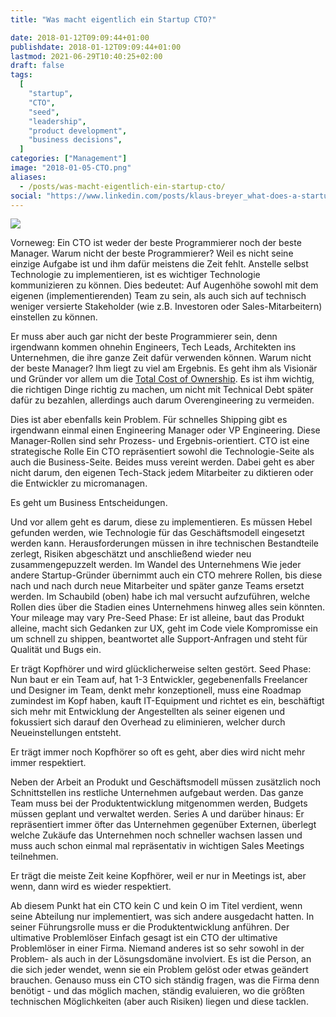 ```yaml
---
title: "Was macht eigentlich ein Startup CTO?"

date: 2018-01-12T09:09:44+01:00
publishdate: 2018-01-12T09:09:44+01:00
lastmod: 2021-06-29T10:40:25+02:00
draft: false
tags:
  [
    "startup",
    "CTO",
    "seed",
    "leadership",
    "product development",
    "business decisions",
  ]
categories: ["Management"]
image: "2018-01-05-CTO.png"
aliases:
  - /posts/was-macht-eigentlich-ein-startup-cto/
social: "https://www.linkedin.com/posts/klaus-breyer_what-does-a-startup-cto-actually-do-klaus-activity-7041324585870327811-lFix"
---
```


![](2018-01-05-CTO.svg)

Vorneweg: Ein CTO ist weder der beste Programmierer noch der beste Manager. Warum nicht der beste Programmierer?
Weil es nicht seine einzige Aufgabe ist und ihm dafür meistens die Zeit fehlt. Anstelle selbst Technologie zu implementieren, ist es wichtiger Technologie kommunizieren zu können. Dies bedeutet: Auf Augenhöhe sowohl mit dem eigenen (implementierenden) Team zu sein, als auch sich auf technisch weniger versierte Stakeholder (wie z.B. Investoren oder Sales-Mitarbeitern) einstellen zu können.

Er muss aber auch gar nicht der beste Programmierer sein, denn irgendwann kommen ohnehin Engineers, Tech Leads, Architekten ins Unternehmen, die ihre ganze Zeit dafür verwenden können.
Warum nicht der beste Manager?
Ihm liegt zu viel am Ergebnis. Es geht ihm als Visionär und Gründer vor allem um die [Total Cost of Ownership](https://hackernoon.com/software-development-sprint-vs-marathon-mindsets-3bbb7505a7ab). Es ist ihm wichtig, die richtigen Dinge richtig zu machen, um nicht mit Technical Debt später dafür zu bezahlen, allerdings auch darum Overengineering zu vermeiden.

Dies ist aber ebenfalls kein Problem. Für schnelles Shipping gibt es irgendwann einmal einen Engineering Manager oder VP Engineering. Diese Manager-Rollen sind sehr Prozess- und Ergebnis-orientiert.
CTO ist eine strategische Rolle
Ein CTO repräsentiert sowohl die Technologie-Seite als auch die Business-Seite. Beides muss vereint werden. Dabei geht es aber nicht darum, den eigenen Tech-Stack jedem Mitarbeiter zu diktieren oder die Entwickler zu micromanagen.

Es geht um Business Entscheidungen.

Und vor allem geht es darum, diese zu implementieren. Es müssen Hebel gefunden werden, wie Technologie für das Geschäftsmodell eingesetzt werden kann. Herausforderungen müssen in ihre technischen Bestandteile zerlegt, Risiken abgeschätzt und anschließend wieder neu zusammengepuzzelt werden.
Im Wandel des Unternehmens
Wie jeder andere Startup-Gründer übernimmt auch ein CTO mehrere Rollen, bis diese nach und nach durch neue Mitarbeiter und später ganze Teams ersetzt werden. Im Schaubild (oben) habe ich mal versucht aufzuführen, welche Rollen dies über die Stadien eines Unternehmens hinweg alles sein könnten. Your mileage may vary
Pre-Seed Phase:
Er ist alleine, baut das Produkt alleine, macht sich Gedanken zur UX, geht im Code viele Kompromisse ein um schnell zu shippen, beantwortet alle Support-Anfragen und steht für Qualität und Bugs ein.

Er trägt Kopfhörer und wird glücklicherweise selten gestört.
Seed Phase:
Nun baut er ein Team auf, hat 1-3 Entwickler, gegebenenfalls Freelancer und Designer im Team, denkt mehr konzeptionell, muss eine Roadmap zumindest im Kopf haben, kauft IT-Equipment und richtet es ein, beschäftigt sich mehr mit Entwicklung der Angestellten als seiner eigenen und fokussiert sich darauf den Overhead zu eliminieren, welcher durch Neueinstellungen entsteht.

Er trägt immer noch Kopfhörer so oft es geht, aber dies wird nicht mehr immer respektiert.

Neben der Arbeit an Produkt und Geschäftsmodell müssen zusätzlich noch Schnittstellen ins restliche Unternehmen aufgebaut werden. Das ganze Team muss bei der Produktentwicklung mitgenommen werden, Budgets müssen geplant und verwaltet werden.
Series A und darüber hinaus:
Er repräsentiert immer öfter das Unternehmen gegenüber Externen, überlegt welche Zukäufe das Unternehmen noch schneller wachsen lassen und muss auch schon einmal mal repräsentativ in wichtigen Sales Meetings teilnehmen.

Er trägt die meiste Zeit keine Kopfhörer, weil er nur in Meetings ist, aber wenn, dann wird es wieder respektiert.

Ab diesem Punkt hat ein CTO kein C und kein O im Titel verdient, wenn seine Abteilung nur implementiert, was sich andere ausgedacht hatten. In seiner Führungsrolle muss er die Produktentwicklung anführen.
Der ultimative Problemlöser
Einfach gesagt ist ein CTO der ultimative Problemlöser in einer Firma. Niemand anderes ist so sehr sowohl in der Problem- als auch in der Lösungsdomäne involviert. Es ist die Person, an die sich jeder wendet, wenn sie ein Problem gelöst oder etwas geändert brauchen. Genauso muss ein CTO sich ständig fragen, was die Firma denn benötigt - und das möglich machen, ständig evaluieren, wo die größten technischen Möglichkeiten (aber auch Risiken) liegen und diese tacklen.
